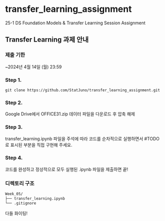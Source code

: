 # transfer_learning_assignment
25-1 DS Foundation Models &amp; Transfer Learning Session Assignment

## Transfer Learning 과제 안내

### 제출 기한
~2024년 4월 14일 (월) 23:59

### Step 1. 
    git clone https://github.com/StatJuno/transfer_learning_assignment.git

### Step 2.
Google Drive에서 OFFICE31.zip 데이터 파일을 다운로드 후 압축 해제 

### Step 3.
transfer_learning.ipynb 파일을 주석에 따라 코드를 순차적으로 실행하면서 #TODO로 표시된 부분을 직접 구현해 주세요.

### Step 4.
코드를 완성하고 정상적으로 모두 실행된 .ipynb 파일을 제출하면 끝!

### 디렉토리 구조
```bash
Week_05/
├── transfer_learning.ipynb
└── .gitignore
```
다들 화이팅!
